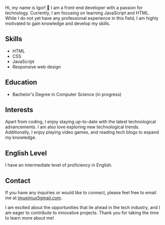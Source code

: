 Hi, my name is Igor! 👋 I am a front-end developer with a passion for technology. Currently, I am focusing on learning JavaScript and HTML. While I do not yet have any professional experience in this field, I am highly motivated to gain knowledge and develop my skills.

## Skills

- HTML
- CSS
- JavaScript
- Responsive web design

## Education

- Bachelor's Degree in Computer Science (in progress)


## Interests

Apart from coding, I enjoy staying up-to-date with the latest technological advancements. I am also love exploring new technological trends. Additionally, I enjoy playing video games,  and reading tech blogs to expand my knowledge.

## English Level

I have an intermediate level of proficiency in English.

## Contact

If you have any inquiries or would like to connect, please feel free to email me at [jmuxjmux5gmail.com](mailto:your@email.com).

I am excited about the opportunities that lie ahead in the tech industry, and I am eager to contribute to innovative projects. Thank you for taking the time to learn more about me!